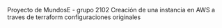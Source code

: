 Proyecto de MundosE - grupo 2102
Creación de una instancia en AWS a traves de terraform
configuraciones originales

